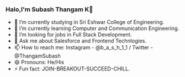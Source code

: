 ### Halo,I'm Subash Thangam K👋

- 🔭 I’m currently studying in Sri Eshwar College of Engineering.
- 🌱 I’m currently learning Computer and Communication Engineering.
- 🤔 I’m looking for jobs in Full Stack Development.
- 💬 Ask me about Salesforce and Frontend Technlogies.
- 📫 How to reach me: Instagram - @b_a_s_h_1_1 
                      / Twitter   - @ThangamSubash
- 😄 Pronouns: He/His
- ⚡ Fun fact: JOIN-BREAKOUT-SUCCEED-CHILL.
